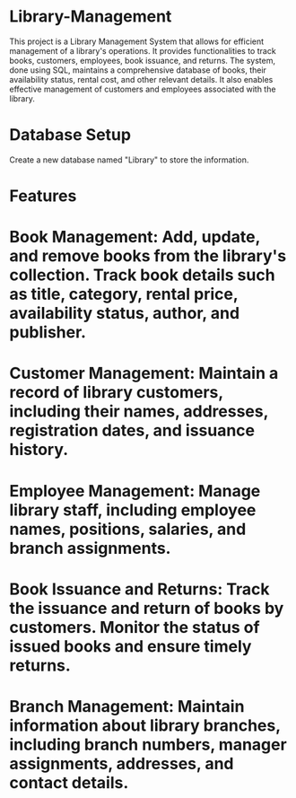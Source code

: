 # Library-Management
This project is a Library Management System that allows for efficient management of a library's operations. It provides functionalities to track books, customers, employees, book issuance, and returns. The system, done using SQL, maintains a comprehensive database of books, their availability status, rental cost, and other relevant details. It also enables effective management of customers and employees associated with the library.

# Database Setup
Create a new database named "Library" to store the information.

# Features
# Book Management: Add, update, and remove books from the library's collection. Track book details such as title, category, rental price, availability status, author, and publisher.
# Customer Management: Maintain a record of library customers, including their names, addresses, registration dates, and issuance history.
# Employee Management: Manage library staff, including employee names, positions, salaries, and branch assignments.
# Book Issuance and Returns: Track the issuance and return of books by customers. Monitor the status of issued books and ensure timely returns.
# Branch Management: Maintain information about library branches, including branch numbers, manager assignments, addresses, and contact details.
